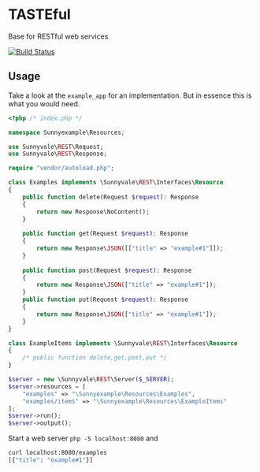 # TASTEful

Base for RESTful web services

[![Build Status](https://travis-ci.org/domolicious/tasteful.svg?branch=master)](https://travis-ci.org/domolicious/tasteful)

## Usage

Take a look at the `example_app` for an implementation. But in essence this is what you would need.

```php
<?php /* index.php */

namespace Sunnyexample\Resources;

use Sunnyvale\REST\Request;
use Sunnyvale\REST\Response;

require "vendor/autoload.php";

class Examples implements \Sunnyvale\REST\Interfaces\Resource
{
    public function delete(Request $request): Response
    {
        return new Response\NoContent();
    }
    
    public function get(Request $request): Response
    {
        return new Response\JSON([["title" => "example#1"]]);
    }
    
    public function post(Request $request): Response
    {
        return new Response\JSON(["title" => "example#1"]);
    }
    public function put(Request $request): Response
    {
        return new Response\JSON(["title" => "example#1"]);
    }
}

class ExampleItems implements \Sunnyvale\REST\Interfaces\Resource
{
    /* public function delete,get,post,put */
}

$server = new \Sunnyvale\REST\Server($_SERVER);
$server->resources = [
    "examples" => "\Sunnyexample\Resources\Examples",
    "examples/items" => "\Sunnyexample\Resources\ExampleItems"
];
$server->run();
$server->output();
```

Start a web server `php -S localhost:8080` and 

```bash
curl localhost:8080/examples
[{"title": "example#1"}]
```
